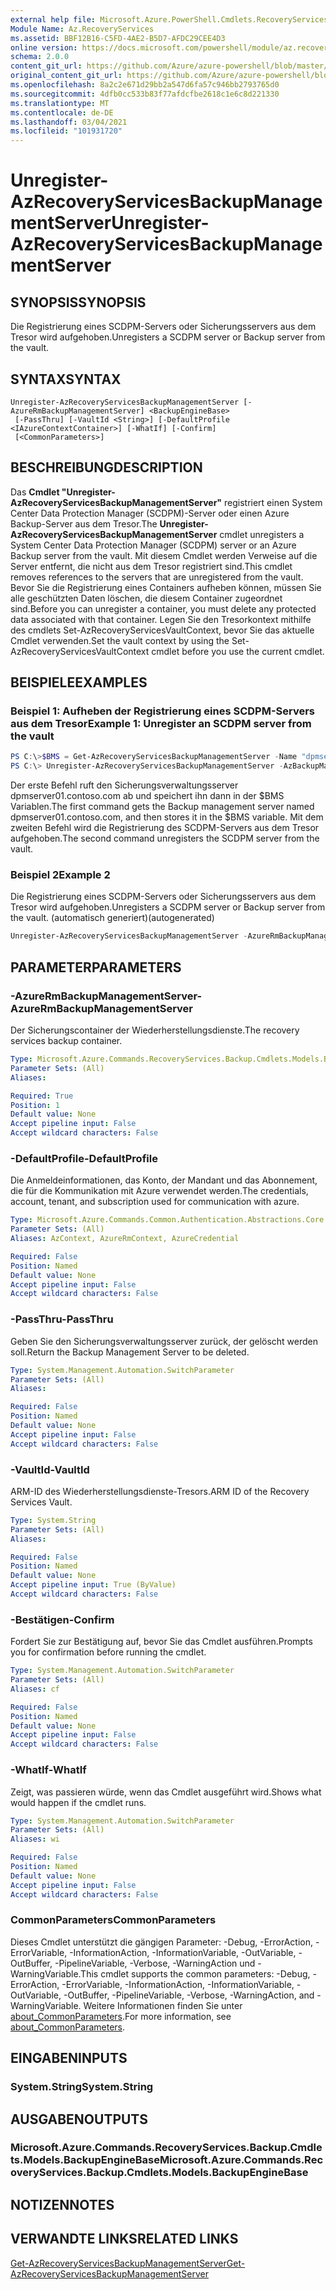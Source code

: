 ```yaml
---
external help file: Microsoft.Azure.PowerShell.Cmdlets.RecoveryServices.Backup.dll-Help.xml
Module Name: Az.RecoveryServices
ms.assetid: BBF12B16-C5FD-4AE2-B5D7-AFDC29CEE4D3
online version: https://docs.microsoft.com/powershell/module/az.recoveryservices/unregister-azrecoveryservicesbackupmanagementserver
schema: 2.0.0
content_git_url: https://github.com/Azure/azure-powershell/blob/master/src/RecoveryServices/RecoveryServices/help/Unregister-AzRecoveryServicesBackupManagementServer.md
original_content_git_url: https://github.com/Azure/azure-powershell/blob/master/src/RecoveryServices/RecoveryServices/help/Unregister-AzRecoveryServicesBackupManagementServer.md
ms.openlocfilehash: 8a2c2e671d29bb2a547d6fa57c946bb2793765d0
ms.sourcegitcommit: 4dfb0cc533b83f77afdcfbe2618c1e6c8d221330
ms.translationtype: MT
ms.contentlocale: de-DE
ms.lasthandoff: 03/04/2021
ms.locfileid: "101931720"
---
```

# <span data-ttu-id="e125c-101">Unregister-AzRecoveryServicesBackupManagementServer</span><span class="sxs-lookup"><span data-stu-id="e125c-101">Unregister-AzRecoveryServicesBackupManagementServer</span></span>

## <span data-ttu-id="e125c-102">SYNOPSIS</span><span class="sxs-lookup"><span data-stu-id="e125c-102">SYNOPSIS</span></span>
<span data-ttu-id="e125c-103">Die Registrierung eines SCDPM-Servers oder Sicherungsservers aus dem Tresor wird aufgehoben.</span><span class="sxs-lookup"><span data-stu-id="e125c-103">Unregisters a SCDPM server or Backup server from the vault.</span></span>

## <span data-ttu-id="e125c-104">SYNTAX</span><span class="sxs-lookup"><span data-stu-id="e125c-104">SYNTAX</span></span>

```
Unregister-AzRecoveryServicesBackupManagementServer [-AzureRmBackupManagementServer] <BackupEngineBase>
 [-PassThru] [-VaultId <String>] [-DefaultProfile <IAzureContextContainer>] [-WhatIf] [-Confirm]
 [<CommonParameters>]
```

## <span data-ttu-id="e125c-105">BESCHREIBUNG</span><span class="sxs-lookup"><span data-stu-id="e125c-105">DESCRIPTION</span></span>
<span data-ttu-id="e125c-106">Das **Cmdlet "Unregister-AzRecoveryServicesBackupManagementServer"** registriert einen System Center Data Protection Manager (SCDPM)-Server oder einen Azure Backup-Server aus dem Tresor.</span><span class="sxs-lookup"><span data-stu-id="e125c-106">The **Unregister-AzRecoveryServicesBackupManagementServer** cmdlet unregisters a System Center Data Protection Manager (SCDPM) server or an Azure Backup server from the vault.</span></span>
<span data-ttu-id="e125c-107">Mit diesem Cmdlet werden Verweise auf die Server entfernt, die nicht aus dem Tresor registriert sind.</span><span class="sxs-lookup"><span data-stu-id="e125c-107">This cmdlet removes references to the servers that are unregistered from the vault.</span></span>
<span data-ttu-id="e125c-108">Bevor Sie die Registrierung eines Containers aufheben können, müssen Sie alle geschützten Daten löschen, die diesem Container zugeordnet sind.</span><span class="sxs-lookup"><span data-stu-id="e125c-108">Before you can unregister a container, you must delete any protected data associated with that container.</span></span>
<span data-ttu-id="e125c-109">Legen Sie den Tresorkontext mithilfe des cmdlets Set-AzRecoveryServicesVaultContext, bevor Sie das aktuelle Cmdlet verwenden.</span><span class="sxs-lookup"><span data-stu-id="e125c-109">Set the vault context by using the Set-AzRecoveryServicesVaultContext cmdlet before you use the current cmdlet.</span></span>

## <span data-ttu-id="e125c-110">BEISPIELE</span><span class="sxs-lookup"><span data-stu-id="e125c-110">EXAMPLES</span></span>

### <span data-ttu-id="e125c-111">Beispiel 1: Aufheben der Registrierung eines SCDPM-Servers aus dem Tresor</span><span class="sxs-lookup"><span data-stu-id="e125c-111">Example 1: Unregister an SCDPM server from the vault</span></span>
```powershell
PS C:\>$BMS = Get-AzRecoveryServicesBackupManagementServer -Name "dpmserver01.contoso.com"
PS C:\> Unregister-AzRecoveryServicesBackupManagementServer -AzBackupManagementServer $BMS
```

<span data-ttu-id="e125c-112">Der erste Befehl ruft den Sicherungsverwaltungsserver dpmserver01.contoso.com ab und speichert ihn dann in der $BMS Variablen.</span><span class="sxs-lookup"><span data-stu-id="e125c-112">The first command gets the Backup management server named dpmserver01.contoso.com, and then stores it in the $BMS variable.</span></span>
<span data-ttu-id="e125c-113">Mit dem zweiten Befehl wird die Registrierung des SCDPM-Servers aus dem Tresor aufgehoben.</span><span class="sxs-lookup"><span data-stu-id="e125c-113">The second command unregisters the SCDPM server from the vault.</span></span>

### <span data-ttu-id="e125c-114">Beispiel 2</span><span class="sxs-lookup"><span data-stu-id="e125c-114">Example 2</span></span>

<span data-ttu-id="e125c-115">Die Registrierung eines SCDPM-Servers oder Sicherungsservers aus dem Tresor wird aufgehoben.</span><span class="sxs-lookup"><span data-stu-id="e125c-115">Unregisters a SCDPM server or Backup server from the vault.</span></span> <span data-ttu-id="e125c-116">(automatisch generiert)</span><span class="sxs-lookup"><span data-stu-id="e125c-116">(autogenerated)</span></span>

```powershell <!-- Aladdin Generated Example --> 
Unregister-AzRecoveryServicesBackupManagementServer -AzureRmBackupManagementServer <BackupEngineBase> -VaultId $vault.ID
```

## <span data-ttu-id="e125c-117">PARAMETER</span><span class="sxs-lookup"><span data-stu-id="e125c-117">PARAMETERS</span></span>

### <span data-ttu-id="e125c-118">-AzureRmBackupManagementServer</span><span class="sxs-lookup"><span data-stu-id="e125c-118">-AzureRmBackupManagementServer</span></span>
<span data-ttu-id="e125c-119">Der Sicherungscontainer der Wiederherstellungsdienste.</span><span class="sxs-lookup"><span data-stu-id="e125c-119">The recovery services backup container.</span></span>

```yaml
Type: Microsoft.Azure.Commands.RecoveryServices.Backup.Cmdlets.Models.BackupEngineBase
Parameter Sets: (All)
Aliases:

Required: True
Position: 1
Default value: None
Accept pipeline input: False
Accept wildcard characters: False
```

### <span data-ttu-id="e125c-120">-DefaultProfile</span><span class="sxs-lookup"><span data-stu-id="e125c-120">-DefaultProfile</span></span>
<span data-ttu-id="e125c-121">Die Anmeldeinformationen, das Konto, der Mandant und das Abonnement, die für die Kommunikation mit Azure verwendet werden.</span><span class="sxs-lookup"><span data-stu-id="e125c-121">The credentials, account, tenant, and subscription used for communication with azure.</span></span>

```yaml
Type: Microsoft.Azure.Commands.Common.Authentication.Abstractions.Core.IAzureContextContainer
Parameter Sets: (All)
Aliases: AzContext, AzureRmContext, AzureCredential

Required: False
Position: Named
Default value: None
Accept pipeline input: False
Accept wildcard characters: False
```

### <span data-ttu-id="e125c-122">-PassThru</span><span class="sxs-lookup"><span data-stu-id="e125c-122">-PassThru</span></span>
<span data-ttu-id="e125c-123">Geben Sie den Sicherungsverwaltungsserver zurück, der gelöscht werden soll.</span><span class="sxs-lookup"><span data-stu-id="e125c-123">Return the Backup Management Server to be deleted.</span></span>

```yaml
Type: System.Management.Automation.SwitchParameter
Parameter Sets: (All)
Aliases:

Required: False
Position: Named
Default value: None
Accept pipeline input: False
Accept wildcard characters: False
```

### <span data-ttu-id="e125c-124">-VaultId</span><span class="sxs-lookup"><span data-stu-id="e125c-124">-VaultId</span></span>
<span data-ttu-id="e125c-125">ARM-ID des Wiederherstellungsdienste-Tresors.</span><span class="sxs-lookup"><span data-stu-id="e125c-125">ARM ID of the Recovery Services Vault.</span></span>

```yaml
Type: System.String
Parameter Sets: (All)
Aliases:

Required: False
Position: Named
Default value: None
Accept pipeline input: True (ByValue)
Accept wildcard characters: False
```

### <span data-ttu-id="e125c-126">-Bestätigen</span><span class="sxs-lookup"><span data-stu-id="e125c-126">-Confirm</span></span>
<span data-ttu-id="e125c-127">Fordert Sie zur Bestätigung auf, bevor Sie das Cmdlet ausführen.</span><span class="sxs-lookup"><span data-stu-id="e125c-127">Prompts you for confirmation before running the cmdlet.</span></span>

```yaml
Type: System.Management.Automation.SwitchParameter
Parameter Sets: (All)
Aliases: cf

Required: False
Position: Named
Default value: None
Accept pipeline input: False
Accept wildcard characters: False
```

### <span data-ttu-id="e125c-128">-WhatIf</span><span class="sxs-lookup"><span data-stu-id="e125c-128">-WhatIf</span></span>
<span data-ttu-id="e125c-129">Zeigt, was passieren würde, wenn das Cmdlet ausgeführt wird.</span><span class="sxs-lookup"><span data-stu-id="e125c-129">Shows what would happen if the cmdlet runs.</span></span> 

```yaml
Type: System.Management.Automation.SwitchParameter
Parameter Sets: (All)
Aliases: wi

Required: False
Position: Named
Default value: None
Accept pipeline input: False
Accept wildcard characters: False
```

### <span data-ttu-id="e125c-130">CommonParameters</span><span class="sxs-lookup"><span data-stu-id="e125c-130">CommonParameters</span></span>
<span data-ttu-id="e125c-131">Dieses Cmdlet unterstützt die gängigen Parameter: -Debug, -ErrorAction, -ErrorVariable, -InformationAction, -InformationVariable, -OutVariable, -OutBuffer, -PipelineVariable, -Verbose, -WarningAction und -WarningVariable.</span><span class="sxs-lookup"><span data-stu-id="e125c-131">This cmdlet supports the common parameters: -Debug, -ErrorAction, -ErrorVariable, -InformationAction, -InformationVariable, -OutVariable, -OutBuffer, -PipelineVariable, -Verbose, -WarningAction, and -WarningVariable.</span></span> <span data-ttu-id="e125c-132">Weitere Informationen finden Sie unter [about_CommonParameters](http://go.microsoft.com/fwlink/?LinkID=113216).</span><span class="sxs-lookup"><span data-stu-id="e125c-132">For more information, see [about_CommonParameters](http://go.microsoft.com/fwlink/?LinkID=113216).</span></span>

## <span data-ttu-id="e125c-133">EINGABEN</span><span class="sxs-lookup"><span data-stu-id="e125c-133">INPUTS</span></span>

### <span data-ttu-id="e125c-134">System.String</span><span class="sxs-lookup"><span data-stu-id="e125c-134">System.String</span></span>

## <span data-ttu-id="e125c-135">AUSGABEN</span><span class="sxs-lookup"><span data-stu-id="e125c-135">OUTPUTS</span></span>

### <span data-ttu-id="e125c-136">Microsoft.Azure.Commands.RecoveryServices.Backup.Cmdlets.Models.BackupEngineBase</span><span class="sxs-lookup"><span data-stu-id="e125c-136">Microsoft.Azure.Commands.RecoveryServices.Backup.Cmdlets.Models.BackupEngineBase</span></span>

## <span data-ttu-id="e125c-137">NOTIZEN</span><span class="sxs-lookup"><span data-stu-id="e125c-137">NOTES</span></span>

## <span data-ttu-id="e125c-138">VERWANDTE LINKS</span><span class="sxs-lookup"><span data-stu-id="e125c-138">RELATED LINKS</span></span>

[<span data-ttu-id="e125c-139">Get-AzRecoveryServicesBackupManagementServer</span><span class="sxs-lookup"><span data-stu-id="e125c-139">Get-AzRecoveryServicesBackupManagementServer</span></span>](./Get-AzRecoveryServicesBackupManagementServer.md)


